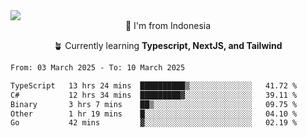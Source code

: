
<img align = "center" src="https://readme-typing-svg.herokuapp.com?font=Fira+Code&size=25&pause=1000&color=00F713&center=true&vCenter=true&random=false&width=850&height=70&lines=Hi+There+%F0%9F%91%8B%2C+Im+Julian+Caesar;"/>
<br>

<div align = "center">
  📌 I'm from Indonesia
  
  🪴 Currently learning **Typescript, NextJS, and Tailwind**
</div>

<!--START_SECTION:waka-->

```txt
From: 03 March 2025 - To: 10 March 2025

TypeScript   13 hrs 24 mins  ██████████▒░░░░░░░░░░░░░░   41.72 %
C#           12 hrs 34 mins  █████████▓░░░░░░░░░░░░░░░   39.11 %
Binary       3 hrs 7 mins    ██▒░░░░░░░░░░░░░░░░░░░░░░   09.75 %
Other        1 hr 19 mins    █░░░░░░░░░░░░░░░░░░░░░░░░   04.10 %
Go           42 mins         ▓░░░░░░░░░░░░░░░░░░░░░░░░   02.19 %
```

<!--END_SECTION:waka-->
